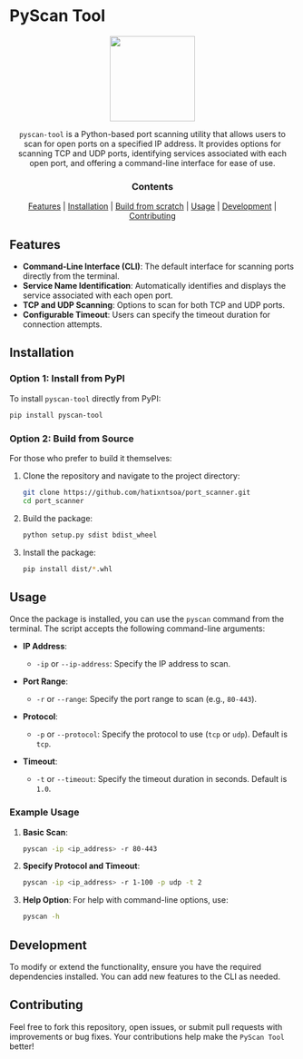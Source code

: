 # PyScan Tool

<p align="center">
 <img height="150" src="https://raw.githubusercontent.com/hatixntsoa/port_scanner/master/imgs/pyscan.png"/>
</p>

<div align="center">

<p>

``pyscan-tool`` is a Python-based port scanning utility that allows users to scan for open ports on a specified IP address. It provides options for scanning TCP and UDP ports, identifying services associated with each open port, and offering a command-line interface for ease of use.

</p>

### Contents

[Features](#features) |
[Installation](#installation) |
[Build from scratch](#option-2-build-from-source) |
[Usage](#usage) |
[Development](#development) |
[Contributing](#contributing)

</div>

## Features

- **Command-Line Interface (CLI)**: The default interface for scanning ports directly from the terminal.
- **Service Name Identification**: Automatically identifies and displays the service associated with each open port.
- **TCP and UDP Scanning**: Options to scan for both TCP and UDP ports.
- **Configurable Timeout**: Users can specify the timeout duration for connection attempts.

## Installation

### Option 1: Install from PyPI

To install `pyscan-tool` directly from PyPI:

```bash
pip install pyscan-tool
```

### Option 2: Build from Source

For those who prefer to build it themselves:

1. Clone the repository and navigate to the project directory:

   ```bash
   git clone https://github.com/hatixntsoa/port_scanner.git
   cd port_scanner
   ```

2. Build the package:

   ```bash
   python setup.py sdist bdist_wheel
   ```

3. Install the package:

   ```bash
   pip install dist/*.whl
   ```

## Usage

Once the package is installed, you can use the `pyscan` command from the terminal. The script accepts the following command-line arguments:

- **IP Address**:
  - `-ip` or `--ip-address`: Specify the IP address to scan.
  
- **Port Range**:
  - `-r` or `--range`: Specify the port range to scan (e.g., `80-443`).

- **Protocol**:
  - `-p` or `--protocol`: Specify the protocol to use (`tcp` or `udp`). Default is `tcp`.

- **Timeout**:
  - `-t` or `--timeout`: Specify the timeout duration in seconds. Default is `1.0`.

### Example Usage

1. **Basic Scan**:
   ```bash
   pyscan -ip <ip_address> -r 80-443
   ```

2. **Specify Protocol and Timeout**:
   ```bash
   pyscan -ip <ip_address> -r 1-100 -p udp -t 2
   ```

3. **Help Option**:
   For help with command-line options, use:
   ```bash
   pyscan -h
   ```

## Development

To modify or extend the functionality, ensure you have the required dependencies installed. You can add new features to the CLI as needed.

## Contributing

Feel free to fork this repository, open issues, or submit pull requests with improvements or bug fixes. Your contributions help make the `PyScan Tool` better!